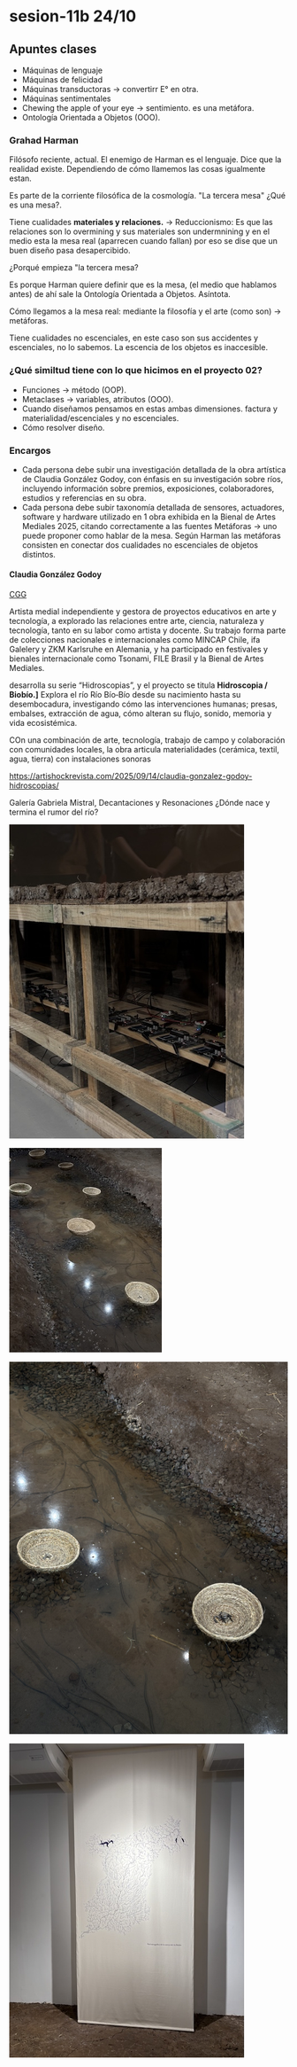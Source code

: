 # sesion-11b 24/10

## Apuntes clases

- Máquinas de lenguaje
- Máquinas de felicidad
- Máquinas transductoras -> convertirr E° en otra.
- Máquinas sentimentales
- Chewing the apple of your  eye -> sentimiento. es una metáfora.
- Ontología Orientada a Objetos (OOO).
  
### Grahad Harman

Filósofo reciente, actual. El enemigo de Harman es el lenguaje. Dice que la realidad existe. Dependiendo de cómo llamemos las cosas igualmente estan.

Es parte de la corriente filosófica de la cosmología. "La tercera mesa" ¿Qué es una mesa?. 

Tiene cualidades **materiales y relaciones.** -> Reduccionismo: Es que las relaciones son lo overmining y sus materiales son undermnining y en el medio esta la mesa real (aparrecen cuando fallan) por eso se dise que un buen diseño pasa desapercibido.

¿Porqué empieza "la tercera mesa?

Es porque Harman quiere definir que es la mesa, (el medio que hablamos antes) de ahí sale la Ontología Orientada a Objetos. Asíntota.

Cómo llegamos a la mesa real: mediante la filosofía y el arte (como son) -> metáforas.

Tiene cualidades no escenciales, en este caso son sus accidentes y escenciales, no lo sabemos. La escencia de los objetos es inaccesible.

### ¿Qué similtud tiene con lo que hicimos en el proyecto 02?

- Funciones -> método (OOP).
- Metaclases -> variables, atributos (OOO).
- Cuando diseñamos pensamos en estas ambas dimensiones. factura y materialidad/escenciales y no escenciales.
- Cómo resolver diseño.
  
### Encargos

- Cada persona debe subir una investigación detallada de la obra artística de Claudia González Godoy, con énfasis en su investigación sobre ríos, incluyendo información sobre premios, exposiciones, colaboradores, estudios y referencias en su obra.
- Cada persona debe subir taxonomía detallada de sensores, actuadores, software y hardware utilizado en 1 obra exhibida en la Bienal de Artes Mediales 2025, citando correctamente a las fuentes
Metáforas -> uno puede proponer como hablar de la mesa. Según Harman las metáforas consisten en conectar dos cualidades no escenciales de objetos distintos.

#### Claudia González Godoy

[CGG](https://www.claudiagonzalez.cl/cgg/)

Artista medial independiente y gestora de proyectos educativos en arte y tecnología, a explorado las relaciones entre arte, ciencia, naturaleza y tecnología, tanto en su labor como artista y docente. Su trabajo forma parte de colecciones nacionales e internacionales como MINCAP Chile, ifa Galelery y ZKM Karlsruhe en Alemania, y ha participado en festivales y bienales internacionale como Tsonami, FILE Brasil y la Bienal de Artes Mediales.  

desarrolla su serie “Hidroscopias”, y el proyecto se titula **Hidroscopia / Biobío.]** Explora el río Río Bío‑Bío desde su nacimiento hasta su desembocadura, investigando cómo las intervenciones humanas; presas, embalses, extracción de agua, cómo alteran su flujo, sonido, memoria y vida ecosistémica.

 COn una combinación de arte, tecnología, trabajo de campo y colaboración con comunidades locales, la obra articula materialidades (cerámica, textil, agua, tierra) con instalaciones sonoras
 
<https://artishockrevista.com/2025/09/14/claudia-gonzalez-godoy-hidroscopias/>

Galería Gabriela Mistral, Decantaciones y Resonaciones ¿Dónde nace y termina el rumor del río?

![claudiaGonzales](./imagenes/imagen1.jpg)

![claudiaGonzales](./imagenes/imagen2.jpg)

![claudiaGonzales](./imagenes/imagen3.jpg)

![claudiaGonzales](./imagenes/imagen4.jpg)
